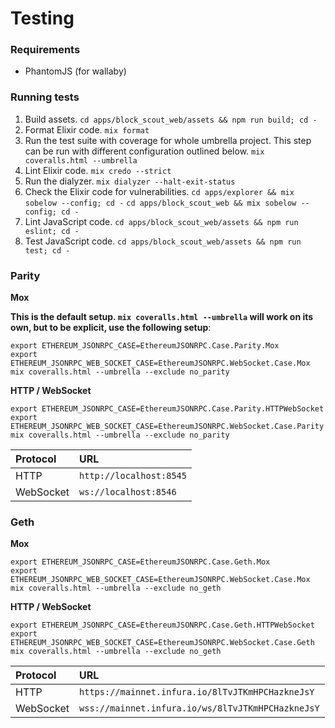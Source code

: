 # Testing

### Requirements

* PhantomJS \(for wallaby\)

### Running tests

1. Build assets. `cd apps/block_scout_web/assets && npm run build; cd -`
2. Format Elixir code. `mix format`
3. Run the test suite with coverage for whole umbrella project. This step can be run with different configuration outlined below. `mix coveralls.html --umbrella`
4. Lint Elixir code. `mix credo --strict`
5. Run the dialyzer. `mix dialyzer --halt-exit-status`
6. Check the Elixir code for vulnerabilities. `cd apps/explorer && mix sobelow --config; cd -` `cd apps/block_scout_web && mix sobelow --config; cd -`
7. Lint JavaScript code. `cd apps/block_scout_web/assets && npm run eslint; cd -`
8. Test JavaScript code. `cd apps/block_scout_web/assets && npm run test; cd -`

### **Parity**

**Mox**

**This is the default setup. `mix coveralls.html --umbrella` will work on its own, but to be explicit, use the following setup**:

```text
export ETHEREUM_JSONRPC_CASE=EthereumJSONRPC.Case.Parity.Mox
export ETHEREUM_JSONRPC_WEB_SOCKET_CASE=EthereumJSONRPC.WebSocket.Case.Mox
mix coveralls.html --umbrella --exclude no_parity
```

**HTTP / WebSocket**

```text
export ETHEREUM_JSONRPC_CASE=EthereumJSONRPC.Case.Parity.HTTPWebSocket
export ETHEREUM_JSONRPC_WEB_SOCKET_CASE=EthereumJSONRPC.WebSocket.Case.Parity
mix coveralls.html --umbrella --exclude no_parity
```

| Protocol | URL |
| :--- | :--- |
| HTTP | `http://localhost:8545` |
| WebSocket | `ws://localhost:8546` |

### **Geth**

**Mox**

```text
export ETHEREUM_JSONRPC_CASE=EthereumJSONRPC.Case.Geth.Mox
export ETHEREUM_JSONRPC_WEB_SOCKET_CASE=EthereumJSONRPC.WebSocket.Case.Mox
mix coveralls.html --umbrella --exclude no_geth
```

**HTTP / WebSocket**

```text
export ETHEREUM_JSONRPC_CASE=EthereumJSONRPC.Case.Geth.HTTPWebSocket
export ETHEREUM_JSONRPC_WEB_SOCKET_CASE=EthereumJSONRPC.WebSocket.Case.Geth
mix coveralls.html --umbrella --exclude no_geth
```

| Protocol | URL |
| :--- | :--- |
| HTTP | `https://mainnet.infura.io/8lTvJTKmHPCHazkneJsY` |
| WebSocket | `wss://mainnet.infura.io/ws/8lTvJTKmHPCHazkneJsY` |

